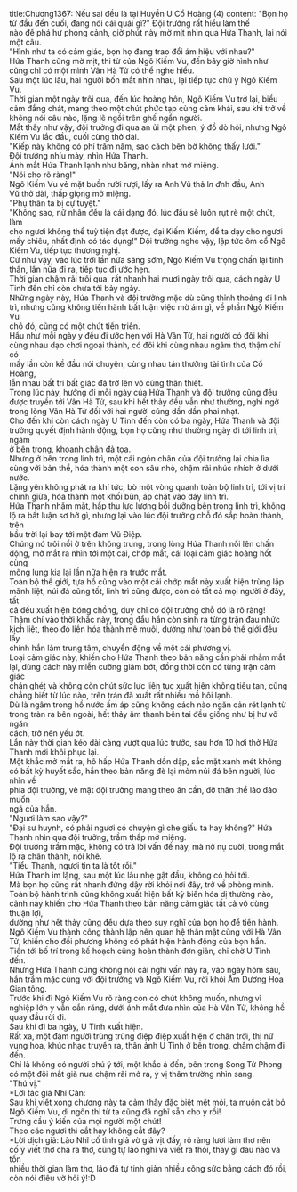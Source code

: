 title:Chương1367: Nếu sai đều là tại Huyền U Cổ Hoàng (4)
content:
"Bọn họ từ đầu đến cuối, đang nói cái quái gì?" Đội trưởng rất hiểu làm thế<br>nào để phá hư phong cảnh, giờ phút này mờ mịt nhìn qua Hứa Thanh, lại nói<br>một câu.<br>"Hình như ta có cảm giác, bọn họ đang trao đổi ám hiệu với nhau?"<br>Hứa Thanh cũng mờ mịt, thi từ của Ngô Kiếm Vu, đến bây giờ hình như<br>cũng chỉ có một mình Vân Hà Tử có thể nghe hiểu.<br>Sau một lúc lâu, hai người bốn mắt nhìn nhau, lại tiếp tục chú ý Ngô Kiếm<br>Vu.<br>Thời gian một ngày trôi qua, đến lúc hoàng hôn, Ngô Kiếm Vu trở lại, biểu<br>cảm đắng chát, mang theo một chút phức tạp cùng cảm khái, sau khi trở về<br>không nói câu nào, lặng lẽ ngồi trên ghế ngẩn người.<br>Mắt thấy như vậy, đội trưởng đi qua an ủi một phen, ý đồ dò hỏi, nhưng Ngô<br>Kiếm Vu lắc đầu, cuối cùng thở dài.<br>"Kiếp này không có phí trăm năm, sao cách bên bờ không thấy lưới."<br>Đội trưởng nhíu mày, nhìn Hứa Thanh.<br>Ánh mắt Hứa Thanh lạnh như băng, nhàn nhạt mở miệng.<br>"Nói cho rõ ràng!"<br>Ngô Kiếm Vu vẻ mặt buồn rười rượi, lấy ra Anh Vũ thả l*n đ*nh đầu, Anh<br>Vũ thở dài, thấp giọng mở miệng.<br>"Phụ thân ta bị cự tuyệt."<br>"Không sao, nữ nhân đều là cái dạng đó, lúc đầu sẽ luôn rụt rè một chút, làm<br>cho ngươi không thể tuỳ tiện đạt được, đại Kiếm Kiếm, để ta dạy cho ngươi<br>mấy chiêu, nhất định có tác dụng!" Đội trưởng nghe vậy, lập tức ôm cổ Ngô<br>Kiếm Vu, tiếp tục thương nghị.<br>Cứ như vậy, vào lúc trời lần nữa sáng sớm, Ngô Kiếm Vu trọng chấn lại tinh<br>thần, lần nữa đi ra, tiếp tục đi ước hẹn.<br>Thời gian chậm rãi trôi qua, rất nhanh hai mươi ngày trôi qua, cách ngày U<br>Tinh đến chỉ còn chưa tới bảy ngày.<br>Những ngày này, Hứa Thanh và đội trưởng mặc dù cũng thỉnh thoảng đi linh<br>trì, nhưng cũng không tiến hành bất luận việc mờ ám gì, về phần Ngô Kiếm Vu<br>chỗ đó, cũng có một chút tiến triển.<br>Hầu như mỗi ngày y đều đi ước hẹn với Hà Vân Tử, hai người có đôi khi<br>cùng nhau dạo chơi ngoại thành, có đôi khi cùng nhau ngâm thơ, thậm chí có<br>mấy lần còn kề đầu nói chuyện, cùng nhau tán thưởng tài tình của Cổ Hoàng,<br>lẫn nhau bất tri bất giác đã trở lên vô cùng thân thiết.<br>Trong lúc này, hướng đi mỗi ngày của Hứa Thanh và đội trưởng cũng đều<br>được truyền tới Vân Hà Tử, sau khi hết thảy đều vẫn như thường, nghi ngờ<br>trong lòng Vân Hà Tử đối với hai người cũng dần dần phai nhạt.<br>Cho đến khi còn cách ngày U Tinh đến còn có ba ngày, Hứa Thanh và đội<br>trưởng quyết định hành động, bọn họ cũng như thường ngày đi tới linh trì, ngâm<br>ở bên trong, khoanh chân đả tọa.<br>Nhưng ở bên trong linh trì, một cái ngón chân của đội trưởng lại chia lìa<br>cùng với bản thể, hóa thành một con sâu nhỏ, chậm rãi nhúc nhích ở dưới nước.<br>Lặng yên không phát ra khí tức, bò một vòng quanh toàn bộ linh trì, tới vị trí<br>chính giữa, hóa thành một khối bùn, áp chặt vào đáy linh trì.<br>Hứa Thanh nhắm mắt, hấp thu lực lượng bồi dưỡng bên trong linh trì, không<br>lộ ra bất luận sơ hở gì, nhưng lại vào lúc đội trưởng chỗ đó sắp hoàn thành, trên<br>bầu trời lại bay tới một đám Vũ Điệp.<br>Chúng nó trôi nổi ở trên không trung, trong lòng Hứa Thanh nổi lên chấn<br>động, mở mắt ra nhìn tới một cái, chớp mắt, cái loại cảm giác hoảng hốt cùng<br>mông lung kia lại lần nữa hiện ra trước mắt.<br>Toàn bộ thế giới, tựa hồ cũng vào một cái chớp mắt này xuất hiện trùng lặp<br>mãnh liệt, núi đá cũng tốt, linh trì cũng được, còn có tất cả mọi người ở đây, tất<br>cả đều xuất hiện bóng chồng, duy chỉ có đội trưởng chỗ đó là rõ ràng!<br>Thậm chí vào thời khắc này, trong đầu hắn còn sinh ra từng trận đau nhức<br>kịch liệt, theo đó liền hóa thành mê muội, dường như toàn bộ thế giới đều lấy<br>chính hắn làm trung tâm, chuyển động về một cái phương vị.<br>Loại cảm giác này, khiến cho Hứa Thanh theo bản năng cần phải nhắm mắt<br>lại, dùng cách này miễn cưỡng giảm bớt, đồng thời còn có từng trận cảm giác<br>chán ghét và không còn chút sức lực liên tục xuất hiện không tiêu tan, cũng<br>chẳng biết từ lúc nào, trên trán đã xuất rất nhiều mồ hôi lạnh.<br>Dù là ngâm trong hồ nước ấm áp cũng không cách nào ngăn cản rét lạnh từ<br>trong tràn ra bên ngoài, hết thảy âm thanh bên tai đều giống như bị hư vô ngăn<br>cách, trở nên yếu ớt.<br>Lần này thời gian kéo dài càng vượt qua lúc trước, sau hơn 10 hơi thở Hứa<br>Thanh mới khôi phục lại.<br>Một khắc mở mắt ra, hô hấp Hứa Thanh dồn dập, sắc mặt xanh mét không<br>có bất kỳ huyết sắc, hắn theo bản năng đè lại mỏm núi đá bên người, lúc nhìn về<br>phía đội trưởng, vẻ mặt đội trưởng mang theo ân cần, đỡ thân thể lảo đảo muốn<br>ngã của hắn.<br>"Ngươi làm sao vậy?"<br>"Đại sư huynh, có phải ngươi có chuyện gì che giấu ta hay không?" Hứa<br>Thanh nhìn qua đội trưởng, trầm thấp mở miệng.<br>Đội trưởng trầm mặc, không có trả lời vấn đề này, mà nở nụ cười, trong mắt<br>lộ ra chân thành, nói khẽ.<br>"Tiểu Thanh, ngươi tin ta là tốt rồi."<br>Hứa Thanh im lặng, sau một lúc lâu nhẹ gật đầu, không có hỏi tới.<br>Mà bọn họ cũng rất nhanh đứng dậy rời khỏi nơi đây, trở về phòng mình.<br>Toàn bộ hành trình cũng không xuất hiện bất kỳ biến hóa dị thường nào,<br>cảnh này khiến cho Hứa Thanh theo bản năng cảm giác tất cả vô cùng thuận lợi,<br>dường như hết thảy cũng đều dựa theo suy nghĩ của bọn họ để tiến hành.<br>Ngô Kiếm Vu thành công thành lập nên quan hệ thân mật cùng với Hà Vân<br>Tử, khiến cho đối phương không có phát hiện hành động của bọn hắn.<br>Tiến tới bố trí trong kế hoạch cũng hoàn thành đơn giản, chỉ chờ U Tinh<br>đến.<br>Nhưng Hứa Thanh cũng không nói cái nghi vấn này ra, vào ngày hôm sau,<br>hắn trầm mặc cùng với đội trưởng và Ngô Kiếm Vu, rời khỏi Âm Dương Hoa<br>Gian tông.<br>Trước khi đi Ngô Kiếm Vu rõ ràng còn có chút không muốn, nhưng vì<br>nghiệp lớn y vẫn cắn răng, dưới ánh mắt đưa nhìn của Hà Vân Tử, không hề<br>quay đầu rời đi.<br>Sau khi đi ba ngày, U Tinh xuất hiện.<br>Rất xa, một đám người trùng trùng điệp điệp xuất hiện ở chân trời, thị nữ<br>vung hoa, khúc nhạc truyền ra, thân ảnh U Tinh ở bên trong, chầm chậm đi đến.<br>Chỉ là không có người chú ý tới, một khắc ả đến, bên trong Song Tử Phong<br>có một đôi mắt già nua chậm rãi mở ra, ý vị thâm trường nhìn sang.<br>"Thú vị."<br>*Lời tác giả Nhĩ Căn:<br>Sau khi viết xong chương này ta cảm thấy đặc biệt mệt mỏi, ta muốn cắt bỏ<br>Ngô Kiếm Vu, di ngôn thi từ ta cũng đã nghĩ sẵn cho y rồi!<br>Trưng cầu ý kiến của mọi người một chút!<br>Theo các ngươi thì cắt hay không cắt đây?<br>*Lời dịch giả: Lão Nhĩ cố tình giả vờ giả vịt đấy, rõ ràng lười làm thơ nên<br>cố ý viết thơ chả ra thơ, cũng tự lão nghĩ và viết ra thôi, thay gì đau não và tốn<br>nhiều thời gian làm thơ, lão đã tự tinh giản nhiều công sức bằng cách đó rồi,<br>còn nói điêu vờ hỏi ý!:D